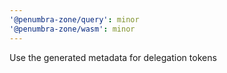 ```yaml
---
'@penumbra-zone/query': minor
'@penumbra-zone/wasm': minor
---
```


Use the generated metadata for delegation tokens
